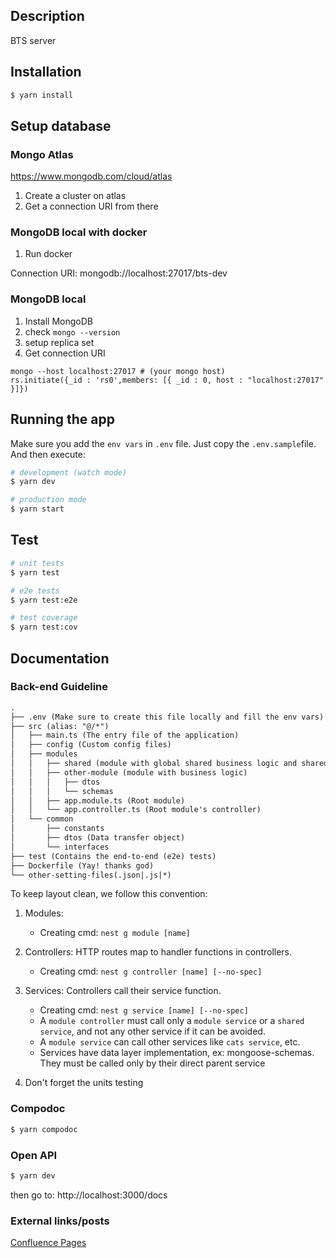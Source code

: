## Description

BTS server

## Installation

```bash
$ yarn install
```
## Setup database

### Mongo Atlas

https://www.mongodb.com/cloud/atlas

1. Create a cluster on atlas
2. Get a connection URI from there

### MongoDB local with docker

1. Run docker

Connection URI: mongodb://localhost:27017/bts-dev

### MongoDB local

1. Install MongoDB
2. check `mongo --version`
3. setup replica set
4. Get connection URI

```
mongo --host localhost:27017 # (your mongo host)
rs.initiate({_id : 'rs0',members: [{ _id : 0, host : "localhost:27017" }]})
```

## Running the app

Make sure you add the `env vars` in `.env` file. Just copy the `.env.sample`file. And then execute:

```bash
# development (watch mode)
$ yarn dev

# production mode
$ yarn start
```

## Test

```bash
# unit tests
$ yarn test

# e2e tests
$ yarn test:e2e

# test coverage
$ yarn test:cov
```

## Documentation

### Back-end Guideline

```txt
.
├── .env (Make sure to create this file locally and fill the env vars)
├── src (alias: "@/*")
│   ├── main.ts (The entry file of the application)
│   ├── config (Custom config files)
│   ├── modules
│   │   ├── shared (module with global shared business logic and shared components , alias: "@shared/*")
│   │   ├── other-module (module with business logic)
│   │   │   ├── dtos
│   │   │   └── schemas
│   │   ├── app.module.ts (Root module)
│   │   └── app.controller.ts (Root module's controller)
│   └── common
│       ├── constants
│       ├── dtos (Data transfer object)
│       └── interfaces
├── test (Contains the end-to-end (e2e) tests)
├── Dockerfile (Yay! thanks god)
└── other-setting-files(.json|.js|*)
```

To keep layout clean, we follow this convention:

1. Modules:

   - Creating cmd: `nest g module [name]`

2. Controllers: HTTP routes map to handler functions in controllers.

   - Creating cmd: `nest g controller [name] [--no-spec]`

3. Services: Controllers call their service function.

   - Creating cmd: `nest g service [name] [--no-spec]`
   - A `module controller` must call only a `module service` or a `shared service`, and not any other service if it can be avoided.
   - A `module service` can call other services like `cats service`, etc.
   - Services have data layer implementation, ex: mongoose-schemas. They must be called only by their direct parent service

4. Don't forget the units testing

### Compodoc

```bash
$ yarn compodoc
```

### Open API

```bash
$ yarn dev
```

then go to: http://localhost:3000/docs

### External links/posts

[Confluence Pages](https://bts-dev.atlassian.net/l/c/PZKMA8Ge)
